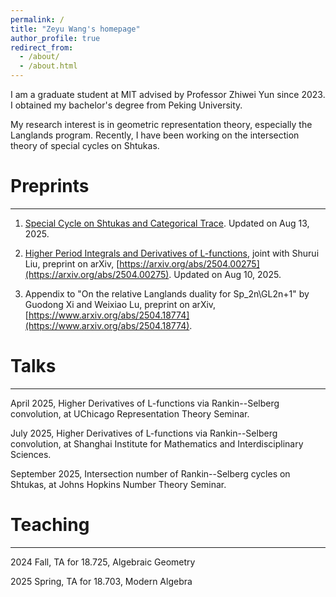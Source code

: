 ```yaml
---
permalink: /
title: "Zeyu Wang's homepage"
author_profile: true
redirect_from: 
  - /about/
  - /about.html
---
```


I am a graduate student at MIT advised by Professor Zhiwei Yun since 2023. I obtained my bachelor's degree from Peking University.

My research interest is in geometric representation theory, especially the Langlands program. Recently, I have been working on the intersection theory of special cycles on Shtukas.

# Preprints
------

1. [Special Cycle on Shtukas and Categorical Trace](https://zeyuw42.github.io/assets/specialcyclecattrace.pdf). Updated on Aug 13, 2025.

2. [Higher Period Integrals and Derivatives of L-functions](https://zeyuw42.github.io/assets/higherperiod.pdf), joint with Shurui Liu, preprint on
arXiv, [https://arxiv.org/abs/2504.00275](https://arxiv.org/abs/2504.00275). Updated on Aug 10, 2025.

3. Appendix to "On the relative Langlands duality for Sp_2n\GL2n+1" by Guodong Xi and Weixiao Lu, preprint on arXiv, [https://www.arxiv.org/abs/2504.18774](https://www.arxiv.org/abs/2504.18774).


# Talks
------

April 2025, Higher Derivatives of L-functions via Rankin--Selberg convolution, at UChicago Representation Theory Seminar.  

July 2025, Higher Derivatives of L-functions via Rankin--Selberg convolution, at Shanghai Institute for Mathematics and Interdisciplinary Sciences.  

September 2025, Intersection number of Rankin--Selberg cycles on Shtukas, at Johns Hopkins Number Theory
Seminar.  



# Teaching
------

2024 Fall, TA for 18.725, Algebraic Geometry

2025 Spring, TA for 18.703, Modern Algebra


